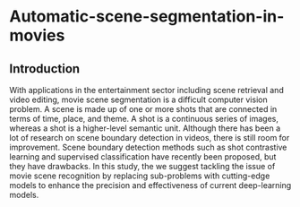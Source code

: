 # Automatic-scene-segmentation-in-movies
## Introduction
With applications in the entertainment sector including scene retrieval and video editing, movie scene segmentation is a difficult computer vision problem. A scene is made up of one or more shots that are connected in terms of time, place, and theme. A shot is a continuous series of images, whereas a shot is a higher-level semantic unit. Although there has been a lot of research on scene boundary detection in videos, there is still room for improvement. Scene boundary detection methods such as shot contrastive learning and supervised classification have recently been proposed, but they have drawbacks. In this study, the we suggest tackling the issue of movie scene recognition by replacing sub-problems with cutting-edge models to enhance the precision and effectiveness of current deep-learning models. 
